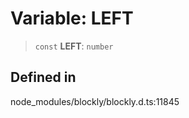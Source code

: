 # Variable: LEFT

> `const` **LEFT**: `number`

## Defined in

node_modules/blockly/blockly.d.ts:11845
